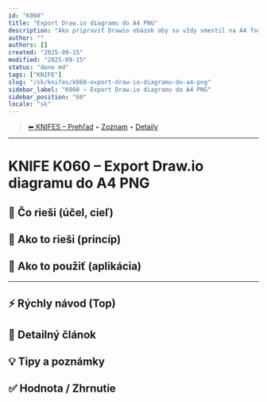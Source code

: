 ```yaml
---
id: "K060"
title: "Export Draw.io diagramu do A4 PNG"
description: "Ako pripraviť Drawio obázok aby sa vždy vmestil na A4 formát?"
author: ""
authors: []
created: "2025-09-15"
modified: "2025-09-15"
status: "done md"
tags: ["KNIFE"]
slug: "/sk/knifes/k060-export-draw-io-diagramu-do-a4-png"
sidebar_label: "K060 – Export Draw.io diagramu do A4 PNG"
sidebar_position: "60"
locale: "sk"
---
```

<!-- body:start -->

<!-- nav:knifes -->
> [⬅ KNIFES – Prehľad](../KNIFEsOverview.md) • [Zoznam](../KNIFE_Overview_List.md) • [Detaily](../KNIFE_Overview_Details.md)
---
# KNIFE K060 – Export Draw.io diagramu do A4 PNG

## 🎯 Čo rieši (účel, cieľ)

## 🧩 Ako to rieši (princíp)

## 🧪 Ako to použiť (aplikácia)

---

## ⚡ Rýchly návod (Top)

## 📜 Detailný článok

## 💡 Tipy a poznámky

## ✅ Hodnota / Zhrnutie
